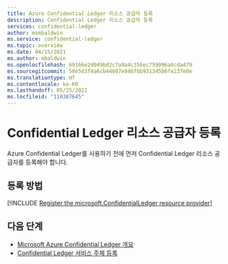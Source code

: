 ```yaml
---
title: Azure Confidential Ledger 리소스 공급자 등록
description: Confidential Ledger 리소스 공급자 등록
services: confidential-ledger
author: msmbaldwin
ms.service: confidential-ledger
ms.topic: overview
ms.date: 04/15/2021
ms.author: mbaldwin
ms.openlocfilehash: 69166e2d049bd2c7a9a4c356ec759096a6cda479
ms.sourcegitcommit: 58e5d3f4a6cb44607e946f6b931345b6fe237e0e
ms.translationtype: HT
ms.contentlocale: ko-KR
ms.lasthandoff: 05/25/2021
ms.locfileid: "110387645"
---
```

# <a name="register-the-confidential-ledger-resource-provider"></a>Confidential Ledger 리소스 공급자 등록

Azure Confidential Ledger를 사용하기 전에 먼저 Confidential Ledger 리소스 공급자를 등록해야 합니다.

## <a name="how-to-register"></a>등록 방법

[!INCLUDE [Register the microsoft.ConfidentialLedger resource provider](../../includes/confidential-ledger-register-rp.md)]

## <a name="next-steps"></a>다음 단계

- [Microsoft Azure Confidential Ledger 개요](overview.md)
- [Confidential Ledger 서비스 주체 등록](register-ledger-service-principal.md)